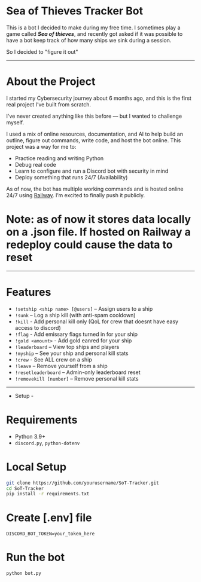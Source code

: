 # Sea of Thieves Tracker Bot #

This is a bot I decided to make during my free time. I sometimes play a game called ***Sea of thieves***, and recently got asked if it was possible to have a bot keep track of how many ships we sink during a session.

So I decided to "figure it out"

---

# About the Project #

I started my Cybersecurity journey about 6 months ago, and this is the first real project I’ve built from scratch.

I've never created anything like this before — but I wanted to challenge myself.

I used a mix of online resources, documentation, and AI to help build an outline, figure out commands, write code, and host the bot online. This project was a way for me to:

- Practice reading and writing Python
- Debug real code
- Learn to configure and run a Discord bot with security in mind
- Deploy something that runs 24/7 (Availability)

As of now, the bot has multiple working commands and is hosted online 24/7 using [Railway](https://railway.app). I’m excited to finally push it publicly.


# Note: as of now it stores data locally on a .json file. If hosted on Railway a redeploy could cause the data to reset #
---

# Features #

- `!setship <ship name> [@users]` – Assign users to a ship  
- `!sunk` – Log a ship kill (with anti-spam cooldown) 
- `!kill` - Add personal kill only (QoL for crew that doesnt have easy access to discord) 
- `!flag` - Add emissary flags turned in for your ship
- `!gold <amount>` - Add gold eanred for your ship 
- `!leaderboard` – View top ships and players  
- `!myship` – See your ship and personal kill stats
- `!crew` - See ALL crew on a ship  
- `!leave` – Remove yourself from a ship  
- `!resetleaderboard` – Admin-only leaderboard reset  
- `!removekill [number]` – Remove personal kill stats

---

- Setup -

# Requirements #
- Python 3.9+
- `discord.py`, `python-dotenv`

# Local Setup #
```bash 
git clone https://github.com/yourusername/SoT-Tracker.git
cd SoT-Tracker
pip install -r requirements.txt 
```

# Create [.env] file
```DISCORD_BOT_TOKEN=your_token_here```

# Run the bot
```python bot.py```
